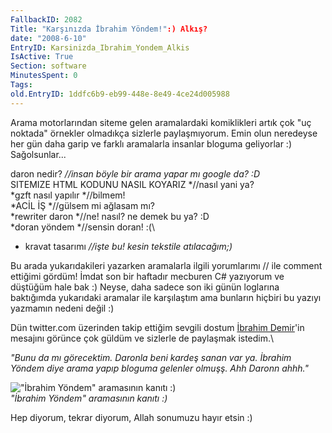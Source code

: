 ```yaml
---
FallbackID: 2082
Title: "Karşınızda İbrahim Yöndem!":) Alkış?
date: "2008-6-10"
EntryID: Karsinizda_Ibrahim_Yondem_Alkis
IsActive: True
Section: software
MinutesSpent: 0
Tags: 
old.EntryID: 1ddfc6b9-eb99-448e-8e49-4ce24d005988
---
```

Arama motorlarından siteme gelen aramalardaki komiklikleri artık çok "uç
noktada" örnekler olmadıkça sizlerle paylaşmıyorum. Emin olun neredeyse
her gün daha garip ve farklı aramalarla insanlar bloguma geliyorlar :)
Sağolsunlar...

daron nedir? *//insan böyle bir arama yapar mı google da? :D*\
 SITEMIZE HTML KODUNU NASIL KOYARIZ *//nasıl yani ya?\
*gzft nasıl yapılır *//bilmem!\
*ACİL İŞ *//gülsem mi ağlasam mı?\
*rewriter daron *//ne! nasıl? ne demek bu ya? :D\
*doran yöndem *//sensin doran! :(\
* kravat tasarımı *//işte bu! kesin tekstile atılacağım;)*

Bu arada yukarıdakileri yazarken aramalarla ilgili yorumlarımı // ile
comment ettiğimi gördüm! İmdat son bir haftadır mecburen C\# yazıyorum
ve düştüğüm hale bak :) Neyse, daha sadece son iki günün loglarına
baktığımda yukarıdaki aramalar ile karşılaştım ama bunların hiçbiri bu
yazıyı yazmamın nedeni değil :)

Dün twitter.com üzerinden takip ettiğim sevgili dostum [İbrahim
Demir](http://www.ibrahimdemir.org/)'in mesajını görünce çok güldüm ve
sizlerle de paylaşmak istedim.\

*"Bunu da mı görecektim. Daronla beni kardeş sanan var ya. İbrahim
Yöndem diye arama yapıp bloguma gelenler olmuşş. Ahh Daronn ahhh."*

!["İbrahim Yöndem" aramasının kanıtı
:)](media/Karsinizda_Ibrahim_Yondem_Alkis/10062008_1.jpg)\
*"İbrahim Yöndem" aramasının kanıtı :)*

Hep diyorum, tekrar diyorum, Allah sonumuzu hayır etsin :)


